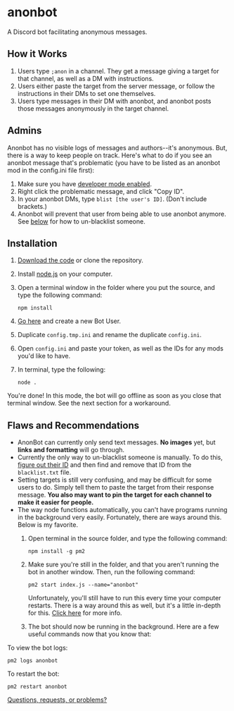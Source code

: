 # anonbot

A Discord bot facilitating anonymous messages.

## How it Works
1. Users type `;anon` in a channel. They get a message giving a target for that channel, as well as a DM with instructions.
2. Users either paste the target from the server message, or follow the instructions in their DMs to set one themselves.
3. Users type messages in their DM with anonbot, and anonbot posts those messages anonymously in the target channel.

## Admins
Anonbot has no visible logs of messages and authors--it's anonymous. But, there is a way to keep people on track. Here's what to do if you see an anonbot message that's problematic (you have to be listed as an anonbot mod in the config.ini file first):

1. Make sure you have [developer mode enabled](https://github.com/hingobway/coolbot/wiki/Enabling-Developer-Mode).
2. Right click the problematic message, and click "Copy ID".
3. In your anonbot DMs, type `blist [the user's ID]`. (Don't include brackets.)
4. Anonbot will prevent that user from being able to use anonbot anymore. See [below](#flaws-and-recommendations) for how to un-blacklist someone.

## Installation

1. [Download the code](https://github.com/hingobway/anonbot/archive/master.zip) or clone the repository.
2. Install [node.js](https://nodejs.org/en/download) on your computer.
3. Open a terminal window in the folder where you put the source, and type the following command:

       npm install
4. [Go here](https://discordapp.com/developers/applications/me) and create a new Bot User.
5. Duplicate `config.tmp.ini` and rename the duplicate `config.ini`.
6. Open `config.ini` and paste your token, as well as the IDs for any mods you'd like to have.
7. In terminal, type the following:

       node .

You're done! In this mode, the bot will go offline as soon as you close that terminal window. See the next section for a workaround.

## Flaws and Recommendations

- AnonBot can currently only send text messages. **No images** yet, but **links and formatting** will go through.
- Currently the only way to un-blacklist someone is manually. To do this, [figure out their ID](https://github.com/hingobway/coolbot/wiki/Enabling-Developer-Mode) and then find and remove that ID from the `blacklist.txt` file.
- Setting targets is still very confusing, and may be difficult for some users to do. Simply tell them to paste the target from their response message. **You also may want to pin the target for each channel to make it easier for people.**
- The way node functions automatically, you can't have programs running in the background very easily. Fortunately, there are ways around this. Below is my favorite.
  1. Open terminal in the source folder, and type the following command:

         npm install -g pm2
  2. Make sure you're still in the folder, and that you aren't running the bot in another window. Then, run the following command:

         pm2 start index.js --name="anonbot"
        Unfortunately, you'll still have to run this every time your computer restarts. There is a way around this as well, but it's a little in-depth for this. [Click here](http://npm.im/pm2-windows-startup) for more info.
  3. The bot should now be running in the background. Here are a few useful commands now that you know that:

To view the bot logs:

    pm2 logs anonbot
To restart the bot:

    pm2 restart anonbot

[Questions, requests, or problems?](https://github.com/hingobway/anonbot/issues/new)
